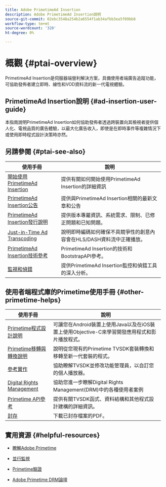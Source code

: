 ```yaml
---
title: Adobe PrimetimeAd Insertion
description: Adobe PrimetimeAd Insertion說明
source-git-commit: 02ebc3548a254b2a6554f1ab34afbb3ea5f09bb8
workflow-type: tm+mt
source-wordcount: '320'
ht-degree: 0%

---
```


# 概觀 {#ptai-overview}

PrimetimeAd Insertion是伺服器端營利解決方案，具備使用者端廣告追蹤功能，可協助發佈者建立即時、線性和VOD資料流的新一代電視體驗。

## PrimetimeAd Insertion說明 {#ad-insertion-user-guide}

本指南說明PrimetimeAd Insertion如何協助發佈者透過跨裝置向其檢視者提供個人化、電視品質的廣告體驗，以最大化廣告收入，即使是在即時事件等複雜情況下或使用即時程式設計決策時亦然。

## 另請參閱 {#ptai-see-also}

| 使用手冊 | 說明 |
|---|---|
| [開始使用PrimetimeAd Insertion](getting-started/get-started-overview.md) | 提供有關如何開始使用PrimetimeAd Insertion的詳細資訊 |
| [PrimetimeAd Insertion公告](announcements/overview.md) | 提供與PrimetimeAd Insertion相關的最新文章和公告 |
| [PrimetimeAd Insertion發行說明](../release-notes/ptai-20x-release-notes.md) | 提供版本專屬資訊、系統需求、限制、已修正問題和已知問題。 |
| [Just-in-Time Ad Transcoding](just-in-time-transcoding/jit-transcoding-overview.md) | 說明即時編碼如何確保不具競爭性的創意內容會在HLS/DASH資料流中正確播放。 |
| [PrimetimeAd Insertion技術參考](/help/primetime-ad-insertion/technical-reference/bootstrap-api.md) | PrimetimeAd Insertion的技術和BootstrapAPI參考。 |
| [監視和偵錯](/help/primetime-ad-insertion/performance-monitoring-debugging-reporting/performance-overview.md) | 提供PrimetimeAd Insertion監控和偵錯工具的深入分析。 |

## 使用者端程式庫的Primetime使用手冊 {#other-primetime-helps}

| 使用手冊 | 說明 |
|---|---|
| [Primetime程式設計說明](../programming/home.md) | 可讓您在Android裝置上使用Java以及在iOS裝置上使用Objective-C來學習開發應用程式和影片播放程式。 |
| [Primetime移轉與轉換說明](../migration-guides/home.md) | 說明從您現有的Primetime TVSDK套裝轉換和移轉至新一代套裝的程式。 |
| [參考實作](../android-reference-implementation/home.md) | 協助瞭解TVSDK並修改功能管理員，以自訂您的個人播放器。 |
| [Digital Rights Management](../digital-rights-management/home.md) | 協助您進一步瞭解Digital Rights Management(DRM)中的各種使用者案例 |
| [Primetime API參考](../reference/api-references.md) | 提供有關TVSDK函式、資料結構和其他程式設計建構的詳細資訊。 |
| [封存](https://helpx.adobe.com/primetime/archives.html) | 下載已封存檔案的PDF。 |

## 實用資源 {#helpful-resources}

* [瞭解Adobe Primetime](https://www.adobe.com/in/marketing/primetime.html)

* [並行監視](https://tve.helpdocsonline.com/concurrency-monitoring-introduction)

* [Primetime驗證](https://tve.helpdocsonline.com/home)

* [Adobe Primetime DRM論壇](https://forums.adobe.com/community/adobe_access)

